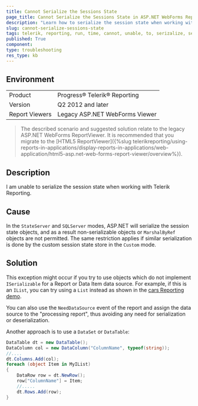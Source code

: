 ```yaml
---
title: Cannot Serialize the Sessions State
page_title: Cannot Serialize the Sessions State in ASP.NET WebForms ReportViewer
description: "Learn how to serialize the session state when working with the legacy ASP.NET WebForms ReportViewer in Telerik Reporting."
slug: cannot-serialize-sessions-state
tags: telerik, reporting, run, time, cannot, unable, to, serizalize, sessions, state
published: True
component:
type: troubleshooting
res_type: kb
---
```


## Environment

<table>
	<tbody>
		<tr>
			<td>Product</td>
			<td>Progress® Telerik® Reporting</td>
		</tr>
		<tr>
			<td>Version</td>
			<td>Q2 2012 and later</td>
		</tr>
		<tr>
			<td>Report Viewers</td>
			<td>Legacy ASP.NET WebForms Viewer</td>
		</tr>
	</tbody>
</table>

> The described scenario and suggested solution relate to the legacy ASP.NET WebForms ReportViewer. It is recommended that you migrate to the [HTML5 ReportViewer]({%slug telerikreporting/using-reports-in-applications/display-reports-in-applications/web-application/html5-asp.net-web-forms-report-viewer/overview%}).

## Description

I am unable to serialize the session state when working with Telerik Reporting.

## Cause

In the `StateServer` and `SQLServer` modes, ASP.NET will serialize the session state objects, and as a result non-serializable objects or `MarshalByRef` objects are not permitted. The same restriction applies if similar serialization is done by the custom session state store in the `Custom` mode.

## Solution

This exception might occur if you try to use objects which do not implement `ISerializable` for a Report or Data Item data source. For example, if this is an `IList`, you can try using a `List` instead as shown in the [cars Reporting demo](https://demos.telerik.com/reporting/list-bound-report).

You can also use the `NeedDataSource` event of the report and assign the data source to the "processing report", thus avoiding any need for serialization or deserialization.

Another approach is to use a `DataSet` or `DataTable`:

````C#
DataTable dt = new DataTable();
DataColumn col = new DataColumn("ColumnName", typeof(string));
//....
dt.Columns.Add(col);
foreach (object Item in MyIList)
{
	DataRow row = dt.NewRow();
	row["ColumnName"] = Item;
	//.....
	dt.Rows.Add(row);
}
````

